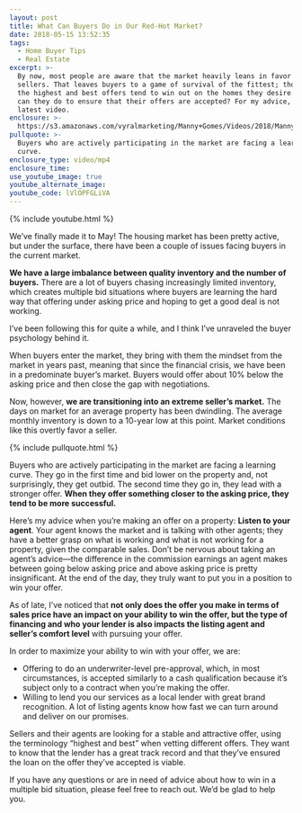 ```yaml
---
layout: post
title: What Can Buyers Do in Our Red-Hot Market?
date: 2018-05-15 13:52:35
tags:
  - Home Buyer Tips
  - Real Estate
excerpt: >-
  By now, most people are aware that the market heavily leans in favor of
  sellers. That leaves buyers to a game of survival of the fittest; those with
  the highest and best offers tend to win out on the homes they desire. So what
  can they do to ensure that their offers are accepted? For my advice, watch my
  latest video.
enclosure: >-
  https://s3.amazonaws.com/vyralmarketing/Manny+Gomes/Videos/2018/Manny%2520Gomes%2527s%2520Mortgage%2520Video%2520Blog%2520%257C%2520Our%2520Current%2520Competitive%2520State.mp4
pullquote: >-
  Buyers who are actively participating in the market are facing a learning
  curve.
enclosure_type: video/mp4
enclosure_time:
use_youtube_image: true
youtube_alternate_image:
youtube_code: lVlOPFGLiVA
---
```


{% include youtube.html %}

We’ve finally made it to May! The housing market has been pretty active, but under the surface, there have been a couple of issues facing buyers in the current market.

**We have a large imbalance between quality inventory and the number of buyers.** There are a lot of buyers chasing increasingly limited inventory, which creates multiple bid situations where buyers are learning the hard way that offering under asking price and hoping to get a good deal is not working.

I’ve been following this for quite a while, and I think I’ve unraveled the buyer psychology behind it.

When buyers enter the market, they bring with them the mindset from the market in years past, meaning that since the financial crisis, we have been in a predominate buyer’s market. Buyers would offer about 10% below the asking price and then close the gap with negotiations.

Now, however, **we are transitioning into an extreme seller’s market.** The days on market for an average property has been dwindling. The average monthly inventory is down to a 10-year low at this point. Market conditions like this overtly favor a seller.

{% include pullquote.html %}

Buyers who are actively participating in the market are facing a learning curve. They go in the first time and bid lower on the property and, not surprisingly, they get outbid. The second time they go in, they lead with a stronger offer. **When they offer something closer to the asking price, they tend to be more successful.**

Here’s my advice when you’re making an offer on a property: **Listen to your agent**. Your agent knows the market and is talking with other agents; they have a better grasp on what is working and what is not working for a property, given the comparable sales. Don’t be nervous about taking an agent’s advice—the difference in the commission earnings an agent makes between going below asking price and above asking price is pretty insignificant. At the end of the day, they truly want to put you in a position to win your offer.

As of late, I’ve noticed that **not only does the offer you make in terms of sales price have an impact on your ability to win the offer, but the type of financing and who your lender is also impacts the listing agent and seller’s comfort level** with pursuing your offer.

In order to maximize your ability to win with your offer, we are:

* Offering to do an underwriter-level pre-approval, which, in most circumstances, is accepted similarly to a cash qualification because it’s subject only to a contract when you’re making the offer.
* Willing to lend you our services as a local lender with great brand recognition. A lot of listing agents know how fast we can turn around and deliver on our promises.

Sellers and their agents are looking for a stable and attractive offer, using the terminology “highest and best” when vetting different offers. They want to know that the lender has a great track record and that they’ve ensured the loan on the offer they’ve accepted is viable.

If you have any questions or are in need of advice about how to win in a multiple bid situation, please feel free to reach out. We’d be glad to help you.